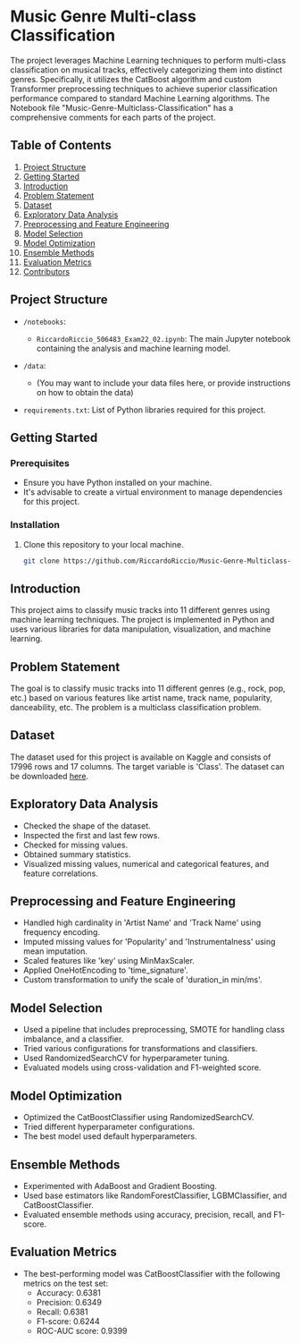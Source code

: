 # Music Genre Multi-class Classification

The project leverages Machine Learning techniques to perform multi-class classification on musical tracks, effectively categorizing them into distinct genres. Specifically, it utilizes the CatBoost algorithm and custom Transformer preprocessing techniques to achieve superior classification performance compared to standard Machine Learning algorithms.
The Notebook file "Music-Genre-Multiclass-Classification" has a comprehensive comments for each parts of the project.

## Table of Contents
1. [Project Structure](#project-structure)
2. [Getting Started](#getting-started)
3. [Introduction](#introduction)
4. [Problem Statement](#problem-statement)
5. [Dataset](#dataset)
6. [Exploratory Data Analysis](#exploratory-data-analysis)
7. [Preprocessing and Feature Engineering](#preprocessing-and-feature-engineering)
8. [Model Selection](#model-selection)
9. [Model Optimization](#model-optimization)
10. [Ensemble Methods](#ensemble-methods)
11. [Evaluation Metrics](#evaluation-metrics)
12. [Contributors](#contributors)

## Project Structure

- `/notebooks`:
  - `RiccardoRiccio_506483_Exam22_02.ipynb`: The main Jupyter notebook containing the analysis and machine learning model.
  
- `/data`:
  - (You may want to include your data files here, or provide instructions on how to obtain the data)
  
- `requirements.txt`: List of Python libraries required for this project.

## Getting Started

### Prerequisites

- Ensure you have Python installed on your machine.
- It's advisable to create a virtual environment to manage dependencies for this project.

### Installation

1. Clone this repository to your local machine.
   ```bash
   git clone https://github.com/RiccardoRiccio/Music-Genre-Multiclass-Classification.git


## Introduction

This project aims to classify music tracks into 11 different genres using machine learning techniques. The project is implemented in Python and uses various libraries for data manipulation, visualization, and machine learning.

## Problem Statement

The goal is to classify music tracks into 11 different genres (e.g., rock, pop, etc.) based on various features like artist name, track name, popularity, danceability, etc. The problem is a multiclass classification problem.

## Dataset

The dataset used for this project is available on Kaggle and consists of 17996 rows and 17 columns. The target variable is 'Class'. The dataset can be downloaded [here](https://www.kaggle.com/datasets/purumalgi/music-genre-classification).

## Exploratory Data Analysis

- Checked the shape of the dataset.
- Inspected the first and last few rows.
- Checked for missing values.
- Obtained summary statistics.
- Visualized missing values, numerical and categorical features, and feature correlations.

## Preprocessing and Feature Engineering

- Handled high cardinality in 'Artist Name' and 'Track Name' using frequency encoding.
- Imputed missing values for 'Popularity' and 'Instrumentalness' using mean imputation.
- Scaled features like 'key' using MinMaxScaler.
- Applied OneHotEncoding to 'time_signature'.
- Custom transformation to unify the scale of 'duration_in min/ms'.

## Model Selection

- Used a pipeline that includes preprocessing, SMOTE for handling class imbalance, and a classifier.
- Tried various configurations for transformations and classifiers.
- Used RandomizedSearchCV for hyperparameter tuning.
- Evaluated models using cross-validation and F1-weighted score.

## Model Optimization

- Optimized the CatBoostClassifier using RandomizedSearchCV.
- Tried different hyperparameter configurations.
- The best model used default hyperparameters.

## Ensemble Methods

- Experimented with AdaBoost and Gradient Boosting.
- Used base estimators like RandomForestClassifier, LGBMClassifier, and CatBoostClassifier.
- Evaluated ensemble methods using accuracy, precision, recall, and F1-score.

## Evaluation Metrics

- The best-performing model was CatBoostClassifier with the following metrics on the test set:
  - Accuracy: 0.6381
  - Precision: 0.6349
  - Recall: 0.6381
  - F1-score: 0.6244
  - ROC-AUC score: 0.9399
